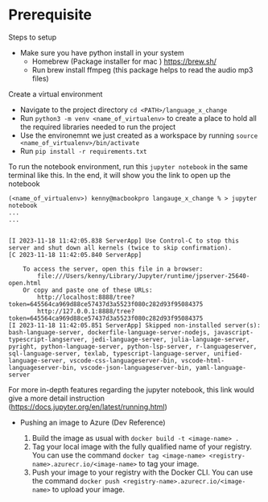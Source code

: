 # Prerequisite

Steps to setup

- Make sure you have python install in your system
  - Homebrew (Package installer for mac ) https://brew.sh/
  - Run brew install ffmpeg (this package helps to read the audio mp3 files)

Create a virtual environment

- Navigate to the project directory `cd <PATH>/language_x_change`
- Run `python3 -m venv <name_of_virtualenv>` to create a place to hold all the required libraries needed to run the project
- Use the environemnt we just created as a workspace by running `source <name_of_virtualenv>/bin/activate`
- Run `pip install -r requirements.txt`

To run the notebook environment, run this `jupyter notebook` in the same terminal like this. In the end, it will show you the link to open up the notebook

```
(<name_of_virtualenv>) kenny@macbookpro langauge_x_change % > jupyter notebook
...
...


[I 2023-11-18 11:42:05.838 ServerApp] Use Control-C to stop this server and shut down all kernels (twice to skip confirmation).
[C 2023-11-18 11:42:05.840 ServerApp]

    To access the server, open this file in a browser:
        file:///Users/kenny/Library/Jupyter/runtime/jpserver-25640-open.html
    Or copy and paste one of these URLs:
        http://localhost:8888/tree?token=645564ca969d88ce57437d3a5523f080c282d93f95084375
        http://127.0.0.1:8888/tree?token=645564ca969d88ce57437d3a5523f080c282d93f95084375
[I 2023-11-18 11:42:05.851 ServerApp] Skipped non-installed server(s): bash-language-server, dockerfile-language-server-nodejs, javascript-typescript-langserver, jedi-language-server, julia-language-server, pyright, python-language-server, python-lsp-server, r-languageserver, sql-language-server, texlab, typescript-language-server, unified-language-server, vscode-css-languageserver-bin, vscode-html-languageserver-bin, vscode-json-languageserver-bin, yaml-language-server

```

For more in-depth features regarding the jupyter notebook, this link would give a more detail instruction (https://docs.jupyter.org/en/latest/running.html)

- Pushing an image to Azure (Dev Reference)

  1. Build the image as usual with `docker build -t <image-name> .`
  2. Tag your local image with the fully qualified name of your registry. You can use the command `docker tag <image-name> <registry-name>.azurecr.io/<image-name>` to tag your image.
  3. Push your image to your registry with the Docker CLI. You can use the command `docker push <registry-name>.azurecr.io/<image-name>` to upload your image.
